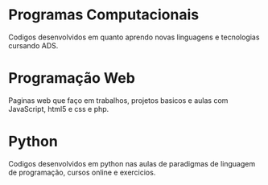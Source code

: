 # Programas Computacionais
Codigos desenvolvidos em quanto aprendo novas linguagens e tecnologias cursando ADS.

# Programação Web
Paginas web que faço em trabalhos, projetos basicos e aulas com JavaScript, html5 e css e php.

# Python
Codigos desenvolvidos em python nas aulas de paradigmas de linguagem de programação, cursos online e exercicios.
